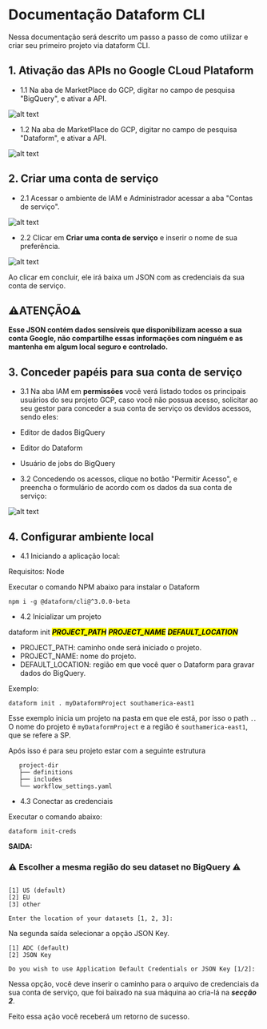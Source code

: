 
# Documentação Dataform CLI

Nessa documentação será descrito um passo a passo de como utilizar e criar seu primeiro projeto via dataform CLI.

## 1. Ativação das APIs no Google CLoud Plataform

- 1.1 Na aba de MarketPlace do GCP, digitar no campo de pesquisa "BigQuery", e ativar a API.

![alt text](/imgs/image.png)

- 1.2 Na aba de MarketPlace do GCP, digitar no campo de pesquisa "Dataform", e ativar a API.

![alt text](/imgs/image-1.png)

## 2. Criar uma conta de serviço

- 2.1 Acessar o ambiente de IAM e Administrador acessar a aba "Contas de serviço".

![alt text](/imgs/image-2.png)

- 2.2 Clicar em **Criar uma conta de serviço** e inserir o nome de sua preferência.

![alt text](/imgs/image-3.png)

Ao clicar em concluir, ele irá baixa um JSON com as credenciais da sua conta de serviço.

## ⚠️ATENÇÃO⚠️

**Esse JSON contém dados sensiveis que disponibilizam acesso a sua conta Google, não compartilhe essas informações com ninguém e as mantenha em algum local seguro e controlado.**

## 3. Conceder papéis para sua conta de serviço

- 3.1 Na aba IAM em **permissões** você verá listado todos os principais usuários do seu projeto GCP, caso você não possua acesso, solicitar ao seu gestor para conceder a sua conta de serviço os devidos acessos, sendo eles:

- Editor de dados BigQuery
- Editor do Dataform
- Usuário de jobs do BigQuery

- 3.2 Concedendo os acessos, clique no botão "Permitir Acesso", e preencha o formulário de acordo com os dados da sua conta de serviço:

![alt text](/imgs/image-4.png)

## 4. Configurar ambiente local

- 4.1 Iniciando a aplicação local:

Requisitos: Node

Executar o comando NPM abaixo para instalar o Dataform

```
npm i -g @dataform/cli@^3.0.0-beta
```

- 4.2 Inicializar um projeto

dataform init <mark>***PROJECT_PATH***</mark> <mark>***PROJECT_NAME***</mark> <mark>***DEFAULT_LOCATION***</mark>     

+ PROJECT_PATH: caminho onde será iniciado o projeto.
+ PROJECT_NAME: nome do projeto.
+ DEFAULT_LOCATION: região em que você quer o Dataform para gravar dados do BigQuery.

Exemplo:

```
dataform init . myDataformProject southamerica-east1
```

Esse exemplo inicia um projeto na pasta em que ele está, por isso o path `.`. O nome do projeto é `myDataformProject` e a região é `southamerica-east1`, que se refere a SP.

Após isso é para seu projeto estar com a seguinte estrutura
```
   project-dir
   ├── definitions
   ├── includes
   └── workflow_settings.yaml
```

- 4.3 Conectar as credenciais

Executar o comando abaixo:

```
dataform init-creds
```
**SAIDA:**
### ⚠️ Escolher a mesma região do seu dataset no BigQuery ⚠️
```re

[1] US (default)
[2] EU
[3] other

Enter the location of your datasets [1, 2, 3]: 
```
Na segunda saída selecionar a opção JSON Key.

```
[1] ADC (default)
[2] JSON Key

Do you wish to use Application Default Credentials or JSON Key [1/2]: 
```

Nessa opção, você deve inserir o caminho para o arquivo de credenciais da sua conta de serviço, que foi baixado na sua máquina ao cria-lá na ***secção 2***.

Feito essa ação você receberá um retorno de sucesso.